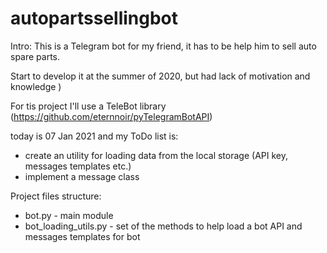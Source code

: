 # autopartssellingbot

Intro:
This is a Telegram bot for my friend, it has to be help him to sell auto spare parts.

Start to develop it at the summer of 2020, but had lack of motivation and knowledge )

For tis project I'll use a TeleBot library (https://github.com/eternnoir/pyTelegramBotAPI)

today is 07 Jan 2021 and my ToDo list is:

- create an utility for loading data from the local storage (API key, messages templates etc.)
- implement a message class

Project files structure:

- bot.py - main module
- bot_loading_utils.py - set of the methods to help load a bot API and messages templates for bot
